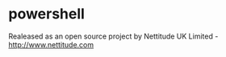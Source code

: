 # powershell

Realeased as an open source project by Nettitude UK Limited - http://www.nettitude.com
